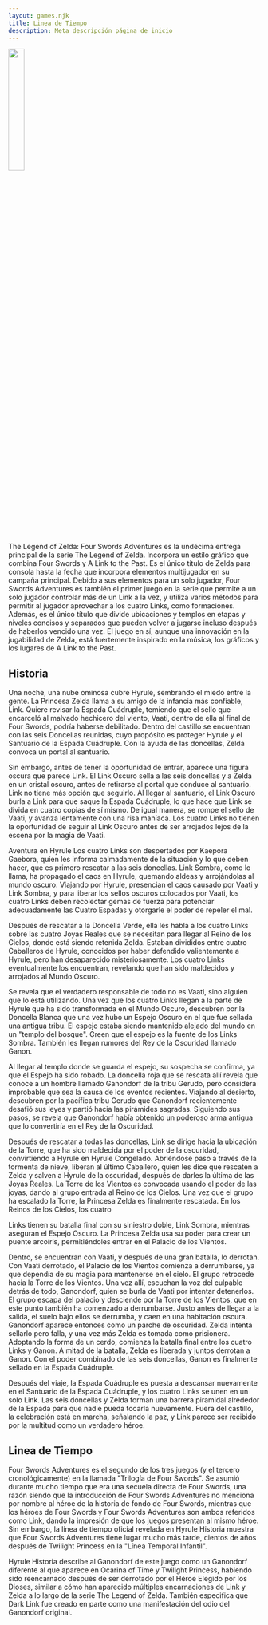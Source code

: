 ```yaml
---
layout: games.njk
title: Linea de Tiempo 
description: Meta descripción página de inicio
---
```

</p>
<img width="25%" src="/img/FSA.png">
</p>
<div class="container">
The Legend of Zelda: Four Swords Adventures es la undécima entrega principal de la serie The Legend of Zelda. Incorpora un estilo gráfico que combina Four Swords y A Link to the Past. Es el único título de Zelda para consola hasta la fecha que incorpora elementos multijugador en su campaña principal. Debido a sus elementos para un solo jugador, Four Swords Adventures es también el primer juego en la serie que permite a un solo jugador controlar más de un Link a la vez, y utiliza varios métodos para permitir al jugador aprovechar a los cuatro Links, como formaciones. Además, es el único título que divide ubicaciones y templos en etapas y niveles concisos y separados que pueden volver a jugarse incluso después de haberlos vencido una vez. El juego en sí, aunque una innovación en la jugabilidad de Zelda, está fuertemente inspirado en la música, los gráficos y los lugares de A Link to the Past.
</p>
<h2>Historia</h2>
Una noche, una nube ominosa cubre Hyrule, sembrando el miedo entre la gente. La Princesa Zelda llama a su amigo de la infancia más confiable, Link. Quiere revisar la Espada Cuádruple, temiendo que el sello que encarceló al malvado hechicero del viento, Vaati, dentro de ella al final de Four Swords, podría haberse debilitado. Dentro del castillo se encuentran con las seis Doncellas reunidas, cuyo propósito es proteger Hyrule y el Santuario de la Espada Cuádruple. Con la ayuda de las doncellas, Zelda convoca un portal al santuario.

Sin embargo, antes de tener la oportunidad de entrar, aparece una figura oscura que parece Link. El Link Oscuro sella a las seis doncellas y a Zelda en un cristal oscuro, antes de retirarse al portal que conduce al santuario. Link no tiene más opción que seguirlo. Al llegar al santuario, el Link Oscuro burla a Link para que saque la Espada Cuádruple, lo que hace que Link se divida en cuatro copias de sí mismo. De igual manera, se rompe el sello de Vaati, y avanza lentamente con una risa maníaca. Los cuatro Links no tienen la oportunidad de seguir al Link Oscuro antes de ser arrojados lejos de la escena por la magia de Vaati.

Aventura en Hyrule
Los cuatro Links son despertados por Kaepora Gaebora, quien les informa calmadamente de la situación y lo que deben hacer, que es primero rescatar a las seis doncellas. Link Sombra, como lo llama, ha propagado el caos en Hyrule, quemando aldeas y arrojándolas al mundo oscuro. Viajando por Hyrule, presencian el caos causado por Vaati y Link Sombra, y para liberar los sellos oscuros colocados por Vaati, los cuatro Links deben recolectar gemas de fuerza para potenciar adecuadamente las Cuatro Espadas y otorgarle el poder de repeler el mal.

Después de rescatar a la Doncella Verde, ella les habla a los cuatro Links sobre las cuatro Joyas Reales que se necesitan para llegar al Reino de los Cielos, donde está siendo retenida Zelda. Estaban divididos entre cuatro Caballeros de Hyrule, conocidos por haber defendido valientemente a Hyrule, pero han desaparecido misteriosamente. Los cuatro Links eventualmente los encuentran, revelando que han sido maldecidos y arrojados al Mundo Oscuro.

Se revela que el verdadero responsable de todo no es Vaati, sino alguien que lo está utilizando. Una vez que los cuatro Links llegan a la parte de Hyrule que ha sido transformada en el Mundo Oscuro, descubren por la Doncella Blanca que una vez hubo un Espejo Oscuro en el que fue sellada una antigua tribu. El espejo estaba siendo mantenido alejado del mundo en un "templo del bosque". Creen que el espejo es la fuente de los Links Sombra. También les llegan rumores del Rey de la Oscuridad llamado Ganon.

Al llegar al templo donde se guarda el espejo, su sospecha se confirma, ya que el Espejo ha sido robado. La doncella roja que se rescata allí revela que conoce a un hombre llamado Ganondorf de la tribu Gerudo, pero considera improbable que sea la causa de los eventos recientes. Viajando al desierto, descubren por la pacífica tribu Gerudo que Ganondorf recientemente desafió sus leyes y partió hacia las pirámides sagradas. Siguiendo sus pasos, se revela que Ganondorf había obtenido un poderoso arma antigua que lo convertiría en el Rey de la Oscuridad.

Después de rescatar a todas las doncellas, Link se dirige hacia la ubicación de la Torre, que ha sido maldecida por el poder de la oscuridad, convirtiendo a Hyrule en Hyrule Congelado. Abriéndose paso a través de la tormenta de nieve, liberan al último Caballero, quien les dice que rescaten a Zelda y salven a Hyrule de la oscuridad, después de darles la última de las Joyas Reales. La Torre de los Vientos es convocada usando el poder de las joyas, dando al grupo entrada al Reino de los Cielos. Una vez que el grupo ha escalado la Torre, la Princesa Zelda es finalmente rescatada. En los Reinos de los Cielos, los cuatro

 Links tienen su batalla final con su siniestro doble, Link Sombra, mientras aseguran el Espejo Oscuro. La Princesa Zelda usa su poder para crear un puente arcoíris, permitiéndoles entrar en el Palacio de los Vientos.

Dentro, se encuentran con Vaati, y después de una gran batalla, lo derrotan. Con Vaati derrotado, el Palacio de los Vientos comienza a derrumbarse, ya que dependía de su magia para mantenerse en el cielo. El grupo retrocede hacia la Torre de los Vientos. Una vez allí, escuchan la voz del culpable detrás de todo, Ganondorf, quien se burla de Vaati por intentar detenerlos. El grupo escapa del palacio y desciende por la Torre de los Vientos, que en este punto también ha comenzado a derrumbarse. Justo antes de llegar a la salida, el suelo bajo ellos se derrumba, y caen en una habitación oscura. Ganondorf aparece entonces como un parche de oscuridad. Zelda intenta sellarlo pero falla, y una vez más Zelda es tomada como prisionera. Adoptando la forma de un cerdo, comienza la batalla final entre los cuatro Links y Ganon. A mitad de la batalla, Zelda es liberada y juntos derrotan a Ganon. Con el poder combinado de las seis doncellas, Ganon es finalmente sellado en la Espada Cuádruple.

Después del viaje, la Espada Cuádruple es puesta a descansar nuevamente en el Santuario de la Espada Cuádruple, y los cuatro Links se unen en un solo Link. Las seis doncellas y Zelda forman una barrera piramidal alrededor de la Espada para que nadie pueda tocarla nuevamente. Fuera del castillo, la celebración está en marcha, señalando la paz, y Link parece ser recibido por la multitud como un verdadero héroe.

</p>
<h2>Linea de Tiempo</h2>
Four Swords Adventures es el segundo de los tres juegos (y el tercero cronológicamente) en la llamada "Trilogía de Four Swords". Se asumió durante mucho tiempo que era una secuela directa de Four Swords, una razón siendo que la introducción de Four Swords Adventures no menciona por nombre al héroe de la historia de fondo de Four Swords, mientras que los héroes de Four Swords y Four Swords Adventures son ambos referidos como Link, dando la impresión de que los juegos presentan al mismo héroe. Sin embargo, la línea de tiempo oficial revelada en Hyrule Historia muestra que Four Swords Adventures tiene lugar mucho más tarde, cientos de años después de Twilight Princess en la "Línea Temporal Infantil".

Hyrule Historia describe al Ganondorf de este juego como un Ganondorf diferente al que aparece en Ocarina of Time y Twilight Princess, habiendo sido reencarnado después de ser derrotado por el Héroe Elegido por los Dioses, similar a cómo han aparecido múltiples encarnaciones de Link y Zelda a lo largo de la serie The Legend of Zelda. También especifica que Dark Link fue creado en parte como una manifestación del odio del Ganondorf original.
</p>
</div>

